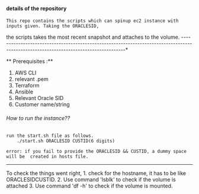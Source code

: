 #### details of the repository ####
    This repo contains the scripts which can spinup ec2 instance with inputs given. Taking the ORACLESID, 
the scripts takes the most recent snapshot and attaches to the volume.
------------------------------------------------------------------------------------------------------------------------------------*




** Prerequisites :**

1. AWS CLI
2. relevant .pem
3. Terraform
4. Ansible
5. Relevant Oracle SID
6. Customer name/string



###### How to run the instance?? ######

	run the start.sh file as follows.
		./start.sh ORACLESID CUSTID(6 digits)

	error: if you fail to provide the ORACLESID && CUSTID, a dummy space will be  created in hosts file.
-------------------------------------------------------------------------------------------------------------------------------------


To check the things went right,
    1. check for the hostname, it has to be like ORACLESIDCUSTID.
    2. Use command 'lsblk' to check if the volume is attached
    3. Use command 'df -h' to check if the volume is mounted.
